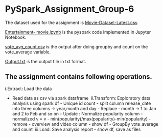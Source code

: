 # PySpark_Assignment_Group-6

The dataset used for the assignment is [Movie-Dataset-Latest.csv](https://github.com/keerthana99/PySpark_Assignment_Group-6/blob/dc0ceb8b41d01327bcf3187560edbc47496c0439/Movie-Dataset-Latest.csv).

[Entertainment- movie.ipynb](https://github.com/keerthana99/PySpark_Assignment_Group-6/blob/87dc38b2c4b5cc4e4c1d26d9f9e152a3823a4866/Entertainment-%20movie.ipynb) is the pyspark code implemented in Jupyter Notebook.

[vote_avg_count.csv](https://github.com/keerthana99/PySpark_Assignment_Group-6/blob/e0bfd16a8fcabf7c58372e582e988c8aa9a47dc4/vote_avg_count.csv) is the output after doing groupby and count on the vote_average variable.
 
 [Output.txt](https://github.com/keerthana99/PySpark_Assignment_Group-6/blob/589b0e17f0daf5d7b73f6435c6d06c7f17d10fed/Output.txt) is the output file in txt format.
  
## The assignment contains following operations.

i.Extract:  Load the data
   - Read data as csv via spark dataframe
​
ii.Transform: Exploratory data analysis using spark df
    - Unique id count
    - split column release_date into three columns -> year,month and day
    - Replace - month -> 1 to Jan and 2 to Feb and so on
    - Update : Normalize popularity column - normalized  v = v - min(popularity)/max(popularity)-min(popularity)
    - remove - overview and video column
    - show df
    - GroupBy vote_average and count
​
iii.Load: Save analysis report
    - show df, save as files
​  
